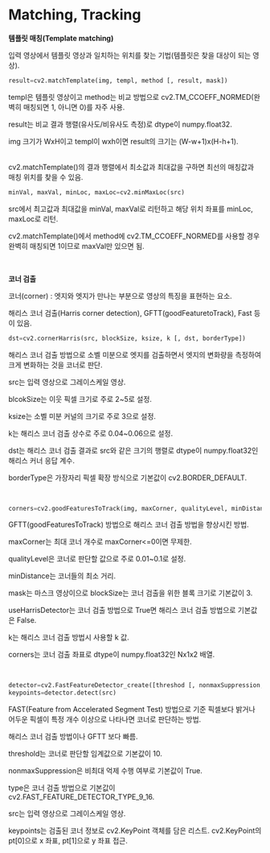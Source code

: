 # Matching, Tracking

**템플릿 매칭(Template matching)**

입력 영상에서 템플릿 영상과 일치하는 위치를 찾는 기법(템플릿은 찾을 대상이 되는 영상).

```python
result=cv2.matchTemplate(img, templ, method [, result, mask])
```

templ은 템플릿 영상이고 method는 비교 방법으로 cv2.TM_CCOEFF_NORMED(완벽히 매칭되면 1, 아니면 0)를 자주 사용.

result는 비교 결과 행렬(유사도/비유사도 측정)로 dtype이 numpy.float32.

img 크기가 WxH이고 templ이 wxh이면 result의 크기는 (W-w+1)x(H-h+1).

<br>
cv2.matchTemplate()의 결과 행렬에서 최소값과 최대값을 구하면 최선의 매칭값과 매칭 위치를 찾을 수 있음.

```python
minVal, maxVal, minLoc, maxLoc=cv2.minMaxLoc(src)
```

src에서 최고값과 최대값을 minVal, maxVal로 리턴하고 해당 위치 좌표를 minLoc, maxLoc로 리턴.

cv2.matchTemplate()에서 method에 cv2.TM_CCOEFF_NORMED를 사용할 경우 완벽히 매칭되면 1이므로 maxVal만 있으면 됨.

<br>

**코너 검출**

코너(corner) : 엣지와 엣지가 만나는 부분으로 영상의 특징을 표현하는 요소.

해리스 코너 검출(Harris corner detection), GFTT(goodFeaturetoTrack), Fast 등이 있음.

```python
dst=cv2.cornerHarris(src, blockSize, ksize, k [, dst, borderType])
```

해리스 코너 검출 방법으로 소벨 미분으로 엣지를 검출하면서 엣지의 변화량을 측정하여 크게 변화하는 것을 코너로 판단.

src는 입력 영상으로 그레이스케일 영상.

blcokSize는 이웃 픽셀 크기로 주로 2~5로 설정.

ksize는 소벨 미분 커널의 크기로 주로 3으로 설정.

k는 해리스 코너 검출 상수로 주로 0.04~0.06으로 설정.

dst는 해리스 코너 검출 결과로 src와 같은 크기의 행렬로 dtype이 numpy.float32인 해리스 커너 응답 계수.

borderType은 가장자리 픽셀 확장 방식으로 기본값이 cv2.BORDER_DEFAULT.

<br>

```python
corners=cv2.goodFeaturesToTrack(img, maxCorner, qualityLevel, minDistance [, corner, mask, blockSize, useHarrisDetector, k])
```

GFTT(goodFeaturesToTrack) 방법으로 해리스 코너 검출 방법을 향상시킨 방법.

maxCorner는 최대 코너 개수로 maxCorner<=0이면 무제한.

qualityLevel은 코너로 판단할 값으로 주로 0.01~0.1로 설정.

minDistance는 코너들의 최소 거리.

mask는 마스크 영상이으로 blockSize는 코너 검출을 위한 블록 크기로 기본값이 3.

useHarrisDetector는 코너 검출 방법으로 True면 해리스 코너 검출 방법으로 기본값은 False.

k는 해리스 코너 검출 방법시 사용할 k 값.

corners는 코너 검출 좌표로 dtype이 numpy.float32인 Nx1x2 배열.

<br>

```python
detector=cv2.FastFeatureDetector_create([threshod [, nonmaxSuppression, type]])
keypoints=detector.detect(src)
```

FAST(Feature from Accelerated Segment Test) 방법으로 기준 픽셀보다 밝거나 어두운 픽셀이 특정 개수 이상으로 나타나면 코너로 판단하는 방법.

해리스 코너 검출 방법이나 GFTT 보다 빠름.

threshold는 코너로 판단할 임계값으로 기본값이 10.

nonmaxSuppression은 비최대 억제 수행 여부로 기본값이 True.

type은 코너 검출 방법으로 기본값이 cv2.FAST_FEATURE_DETECTOR_TYPE_9_16.

src는 입력 영상으로 그레이스케일 영상.

keypoints는 검출된 코너 정보로 cv2.KeyPoint 객체를 담은 리스트. cv2.KeyPoint의 pt[0]으로 x 좌표, pt[1]으로 y 좌표 접근.

